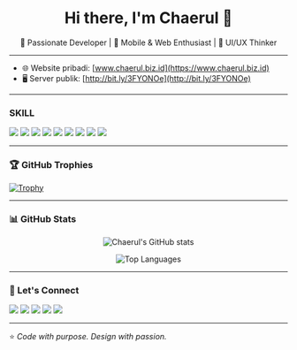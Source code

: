 <h1 align="center">Hi there, I'm Chaerul 👋</h1>
<p align="center">
  🚀 Passionate Developer | 📱 Mobile & Web Enthusiast | 🎨 UI/UX Thinker
</p>

---

- 🌐 Website pribadi: [www.chaerul.biz.id](https://www.chaerul.biz.id)
- 🖥️ Server publik: [http://bit.ly/3FYONOe](http://bit.ly/3FYONOe)


---

### SKILL

<p>
  <img src="https://img.shields.io/badge/Java-007396?style=for-the-badge&logo=java&logoColor=white"/>
  <img src="https://img.shields.io/badge/PHP-777BB4?style=for-the-badge&logo=php&logoColor=white"/>
  <img src="https://img.shields.io/badge/Python-3776AB?style=for-the-badge&logo=python&logoColor=white"/>
  <img src="https://img.shields.io/badge/C++-00599C?style=for-the-badge&logo=c%2b%2b&logoColor=white"/>
  <img src="https://img.shields.io/badge/Laravel-FC4C02?style=for-the-badge&logo=laravel&logoColor=white"/>
  <img src="https://img.shields.io/badge/Spring_Boot-6DB33F?style=for-the-badge&logo=spring-boot&logoColor=white"/>
  <img src="https://img.shields.io/badge/Flutter-02569B?style=for-the-badge&logo=flutter&logoColor=white"/>
  <img src="https://img.shields.io/badge/Figma-F24E1E?style=for-the-badge&logo=figma&logoColor=white"/>
  <img src="https://img.shields.io/badge/CorelDRAW-009639?style=for-the-badge&logo=coreldraw&logoColor=white"/>
</p>

---


### 🏆 GitHub Trophies

[![Trophy](https://github-profile-trophy.vercel.app/?username=chaerul24&theme=onedark&row=1&column=7)](https://github.com/ryo-ma/github-profile-trophy)

---

### 📊 GitHub Stats

<p align="center">
  <img src="https://github-readme-stats.vercel.app/api?username=chaerul24&show_icons=true&theme=radical" alt="Chaerul's GitHub stats" />
</p>

<p align="center">
  <img src="https://github-readme-stats.vercel.app/api/top-langs/?username=chaerul24&layout=compact&theme=radical" alt="Top Languages" />
</p>

---


### 🔗 Let's Connect

<p>
  <a href="mailto:qenboxofficial@gmail.com"><img src="https://img.shields.io/badge/Email-D14836?style=for-the-badge&logo=gmail&logoColor=white"/></a>
  <a href="https://www.linkedin.com/in/chaerul-wahyu-iman-syah-25ba28283?utm_source=share&utm_campaign=share_via&utm_content=profile&utm_medium=android_app"><img src="https://img.shields.io/badge/LinkedIn-0077B5?style=for-the-badge&logo=linkedin&logoColor=white"/></a>
  <a href="https://wa.me/6282328270147"><img src="https://img.shields.io/badge/WhatsApp-25D366?style=for-the-badge&logo=whatsapp&logoColor=white"/></a>
   <a href="https://chaerul.biz.id"><img src="https://img.shields.io/badge/Web-1E90FF?style=for-the-badge&logo=google-chrome&logoColor=white"/></a>
  <a href="https://www.tiktok.com/@chaerulhome21"><img src="https://img.shields.io/badge/TikTok-000000?style=for-the-badge&logo=tiktok&logoColor=white"/></a>
</p>

---

⭐️ *Code with purpose. Design with passion.*
